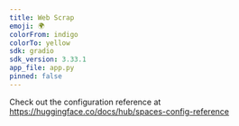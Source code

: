```yaml
---
title: Web Scrap
emoji: 🌍
colorFrom: indigo
colorTo: yellow
sdk: gradio
sdk_version: 3.33.1
app_file: app.py
pinned: false
---
```


Check out the configuration reference at https://huggingface.co/docs/hub/spaces-config-reference
